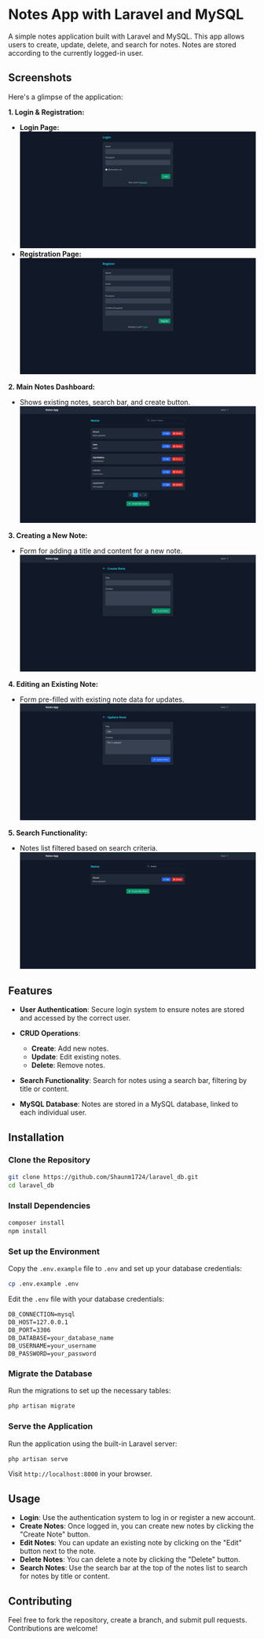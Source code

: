 # Notes App with Laravel and MySQL

A simple notes application built with Laravel and MySQL. This app allows users to create, update, delete, and search for notes. Notes are stored according to the currently logged-in user.

## Screenshots

Here's a glimpse of the application:

**1. Login & Registration:**
   *   **Login Page:**
       ![Login Page](docs/images/login_page.png "Application Login Page")
   *   **Registration Page:**
       ![Registration Page](docs/images/registration_page.png "User Registration Page")

**2. Main Notes Dashboard:**
   *   Shows existing notes, search bar, and create button.
       ![Notes Dashboard](docs/images/notes_dashboard.png "Main view showing a list of notes")

**3. Creating a New Note:**
   *   Form for adding a title and content for a new note.
       ![Create Note Form](docs/images/create_note_form.png "Form for creating a new note")

**4. Editing an Existing Note:**
   *   Form pre-filled with existing note data for updates.
       ![Edit Note Form](docs/images/edit_note_form.png "Form for editing an existing note")

**5. Search Functionality:**
   *   Notes list filtered based on search criteria.
       ![Search Results](docs/images/search_results.png "Notes list showing search results")

## Features

* **User Authentication**: Secure login system to ensure notes are stored and accessed by the correct user.
* **CRUD Operations**:

  * **Create**: Add new notes.
  * **Update**: Edit existing notes.
  * **Delete**: Remove notes.
* **Search Functionality**: Search for notes using a search bar, filtering by title or content.
* **MySQL Database**: Notes are stored in a MySQL database, linked to each individual user.

## Installation

### Clone the Repository

```bash
git clone https://github.com/Shaunm1724/laravel_db.git
cd laravel_db
```

### Install Dependencies

```bash
composer install
npm install
```

### Set up the Environment

Copy the `.env.example` file to `.env` and set up your database credentials:

```bash
cp .env.example .env
```

Edit the `.env` file with your database credentials:

```plaintext
DB_CONNECTION=mysql
DB_HOST=127.0.0.1
DB_PORT=3306
DB_DATABASE=your_database_name
DB_USERNAME=your_username
DB_PASSWORD=your_password
```

### Migrate the Database

Run the migrations to set up the necessary tables:

```bash
php artisan migrate
```

### Serve the Application

Run the application using the built-in Laravel server:

```bash
php artisan serve
```

Visit `http://localhost:8000` in your browser.

## Usage

* **Login**: Use the authentication system to log in or register a new account.
* **Create Notes**: Once logged in, you can create new notes by clicking the "Create Note" button.
* **Edit Notes**: You can update an existing note by clicking on the "Edit" button next to the note.
* **Delete Notes**: You can delete a note by clicking the "Delete" button.
* **Search Notes**: Use the search bar at the top of the notes list to search for notes by title or content.

## Contributing

Feel free to fork the repository, create a branch, and submit pull requests. Contributions are welcome!

